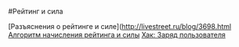 #Рейтинг и сила

[Разъяснения о рейтинге и силе](http://livestreet.ru/blog/3698.html
[Алгоритм начисления рейтинга и силы](http://livestreet.ru/blog/dev_livestreet/12.html#comment53)
[Хак: Заряд пользователя](http://livestreet.ru/blog/tips_and_tricks/1674.html)
